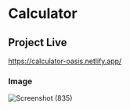 # Calculator

## Project Live
https://calculator-oasis.netlify.app/
### Image
![Screenshot (835)](https://github.com/ashishkumarpalai/OIBSIP/assets/112760336/935d810f-8af4-4661-9f8a-09298829fa96)
